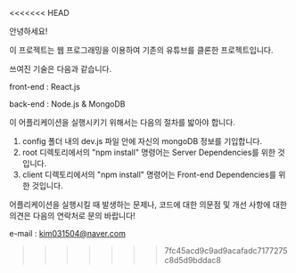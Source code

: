 <<<<<<< HEAD

안녕하세요!

이 프로젝트는 웹 프로그래밍을 이용하여 기존의 유튜브를 클론한 프로젝트입니다.

쓰여진 기술은 다음과 같습니다.

front-end : React.js

back-end : Node.js & MongoDB

이 어플리케이션을 실행시키기 위해서는 다음의 절차를 밟아야 합니다.

1. config 폴더 내의 dev.js 파일 안에 자신의 mongoDB 정보를 기입합니다.
2. root 디렉토리에서의 "npm install" 명령어는 Server Dependencies를 위한 것입니다.
3. client 디렉토리에서의 "npm install" 명령어는 Front-end Dependencies를 위한 것입니다.


어플리케이션을 실행시킬 때 발생하는 문제나, 코드에 대한 의문점 및 개선 사항에 대한 의견은 다음의 연락처로 문의 바랍니다!

e-mail : kim031504@naver.com

>>>>>>> 7fc45acd9c9ad9acafadc7177275c8d5d9bddac8

